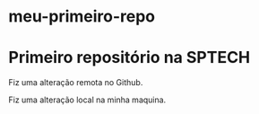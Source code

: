 # meu-primeiro-repo
# Primeiro repositório na SPTECH

Fiz uma alteração remota no Github.

Fiz uma alteração local na minha maquina.
